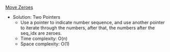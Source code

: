[Move Zeroes](https://leetcode.com/problems/move-zeroes/)  

- Solution: Two Pointers
    - Use a pointer to indicate number sequence, and use another pointer to iterate through the numbers, after that, the numbers after the seq_idx are zeroes.
    - Time complexity: O(n)
    - Space complexity: O(1)
